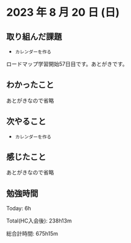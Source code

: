 # 2023 年 8 月 20 日 (日)

## 取り組んだ課題

- `カレンダーを作る`

ロードマップ学習開始57日目です。あとがきです。

## わかったこと

あとがきなので省略

## 次やること

- `カレンダーを作る`

## 感じたこと

あとがきなので省略


## 勉強時間

Today: 6h

Total(HC入会後): 238h13m

総合計時間: 675h15m
